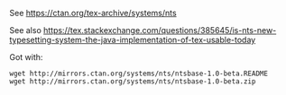 See https://ctan.org/tex-archive/systems/nts

See also https://tex.stackexchange.com/questions/385645/is-nts-new-typesetting-system-the-java-implementation-of-tex-usable-today

Got with:

    wget http://mirrors.ctan.org/systems/nts/ntsbase-1.0-beta.README
    wget http://mirrors.ctan.org/systems/nts/ntsbase-1.0-beta.zip


